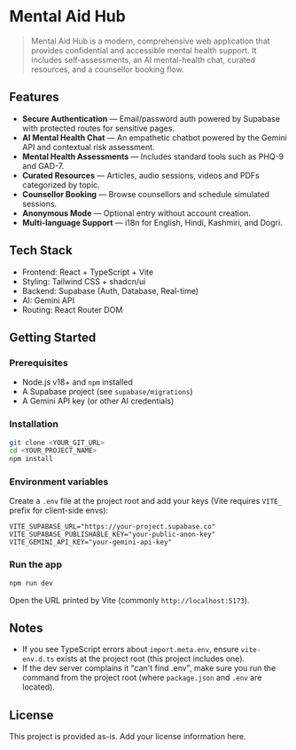 # Mental Aid Hub

> Mental Aid Hub is a modern, comprehensive web application that provides confidential and accessible mental health support. It includes self-assessments, an AI mental-health chat, curated resources, and a counsellor booking flow.

## Features
- **Secure Authentication** — Email/password auth powered by Supabase with protected routes for sensitive pages.
- **AI Mental Health Chat** — An empathetic chatbot powered by the Gemini API and contextual risk assessment.
- **Mental Health Assessments** — Includes standard tools such as PHQ-9 and GAD-7.
- **Curated Resources** — Articles, audio sessions, videos and PDFs categorized by topic.
- **Counsellor Booking** — Browse counsellors and schedule simulated sessions.
- **Anonymous Mode** — Optional entry without account creation.
- **Multi-language Support** — i18n for English, Hindi, Kashmiri, and Dogri.

## Tech Stack
- Frontend: React + TypeScript + Vite
- Styling: Tailwind CSS + shadcn/ui
- Backend: Supabase (Auth, Database, Real-time)
- AI: Gemini API
- Routing: React Router DOM

## Getting Started
### Prerequisites
- Node.js v18+ and `npm` installed
- A Supabase project (see `supabase/migrations`)
- A Gemini API key (or other AI credentials)

### Installation
```bash
git clone <YOUR_GIT_URL>
cd <YOUR_PROJECT_NAME>
npm install
```

### Environment variables
Create a `.env` file at the project root and add your keys (Vite requires `VITE_` prefix for client-side envs):

```env
VITE_SUPABASE_URL="https://your-project.supabase.co"
VITE_SUPABASE_PUBLISHABLE_KEY="your-public-anon-key"
VITE_GEMINI_API_KEY="your-gemini-api-key"
```

### Run the app
```bash
npm run dev
```

Open the URL printed by Vite (commonly `http://localhost:5173`).

## Notes
- If you see TypeScript errors about `import.meta.env`, ensure `vite-env.d.ts` exists at the project root (this project includes one).
- If the dev server complains it "can't find .env", make sure you run the command from the project root (where `package.json` and `.env` are located).

## License
This project is provided as-is. Add your license information here.

